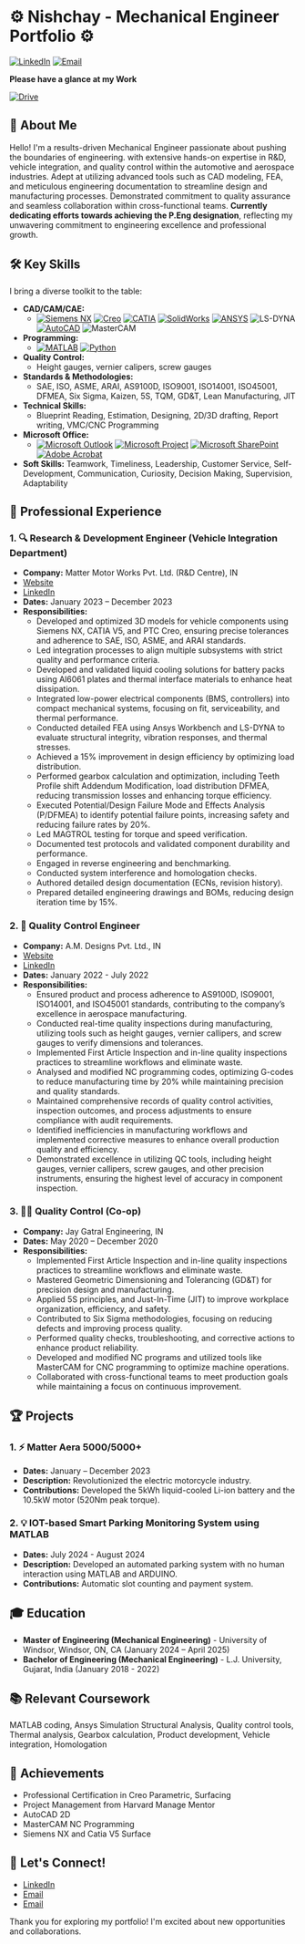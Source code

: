 # ⚙️ Nishchay - Mechanical Engineer Portfolio ⚙️

[![LinkedIn](https://img.shields.io/badge/LinkedIn-%230077B5.svg?style=for-the-badge&logo=linkedin&logoColor=white)](www.linkedin.com/in/nishchay-mistry)
[![Email](https://img.shields.io/badge/Email_me-mistry47@uwindsor.ca-blue?style=for-the-badge&logo=gmail&logoColor=white)](mailto:mistry47@uwindsor.ca)

**Please have a glance at my Work**

[![Drive](https://img.shields.io/badge/Work_sample-%230077B5.svg?style=for-the-badge&logo=googledrive&logoColor=white)](https://drive.google.com/drive/folders/15GP_iFiVk5-R9LAzM03ylkMSkfjTxwzJ)


## 🚀 About Me

Hello! I'm a results-driven Mechanical Engineer passionate about pushing the boundaries of engineering. with extensive hands-on expertise in R&D, vehicle integration, and quality control within the automotive and aerospace industries. Adept at utilizing advanced tools such as CAD modeling, FEA, and meticulous engineering documentation to streamline design and manufacturing processes. Demonstrated commitment to quality assurance and seamless collaboration within cross-functional teams. **Currently dedicating efforts towards achieving the P.Eng designation**, reflecting my unwavering commitment to engineering excellence and professional growth.

## 🛠️ Key Skills

I bring a diverse toolkit to the table:

* **CAD/CAM/CAE:**
     * [![Siemens NX](https://img.shields.io/badge/Siemens_NX-005A9C?style=for-the-badge&logo=siemens&logoColor=white)](https://www.sw.siemens.com/en-US/nx/)
     [![Creo](https://img.shields.io/badge/Creo-222F54?style=for-the-badge&logo=ptc&logoColor=white)](https://www.ptc.com/en/products/cad/creo)
     [![CATIA](https://img.shields.io/badge/CATIA-1CA9E2?style=for-the-badge&logo=catia&logoColor=white)](https://www.3ds.com/products-services/catia/)
     [![SolidWorks](https://img.shields.io/badge/SolidWorks-4CAF50?style=for-the-badge&logo=solidworks&logoColor=white)](https://www.solidworks.com/)
     [![ANSYS](https://img.shields.io/badge/ANSYS-FFB100?style=for-the-badge&logo=ansys&logoColor=black)](https://www.ansys.com/)
     ![LS-DYNA](https://img.shields.io/badge/LS--DYNA-black?style=for-the-badge)
     [![AutoCAD](https://img.shields.io/badge/AutoCAD-1E90FF?style=for-the-badge&logo=autocad&logoColor=white)](https://www.autodesk.com/products/autocad/overview)
     ![MasterCAM](https://img.shields.io/badge/MasterCAM-black?style=for-the-badge)
* **Programming:**
    * [![MATLAB](https://img.shields.io/badge/MATLAB-0076A8?style=for-the-badge&logo=matlab&logoColor=white)](https://www.mathworks.com/)
     [![Python](https://img.shields.io/badge/Python-3776AB?style=for-the-badge&logo=python&logoColor=white)](https://www.python.org/)
* **Quality Control:**
   * Height gauges, vernier calipers, screw gauges
* **Standards & Methodologies:**
   * SAE, ISO, ASME, ARAI, AS9100D, ISO9001, ISO14001, ISO45001, DFMEA, Six Sigma, Kaizen, 5S, TQM, GD&T, Lean Manufacturing, JIT
* **Technical Skills:**
   * Blueprint Reading, Estimation, Designing, 2D/3D drafting, Report writing, VMC/CNC Programming 
* **Microsoft Office:**
    * [![Microsoft Outlook](https://img.shields.io/badge/Microsoft_Outlook-0078D4?style=for-the-badge&logo=microsoft-outlook&logoColor=white)](https://www.microsoft.com/en-us/microsoft-365/outlook/)
     [![Microsoft Project](https://img.shields.io/badge/Microsoft_Project-0078D4?style=for-the-badge&logo=microsoft-project&logoColor=white)](https://www.microsoft.com/en-us/project/)
     [![Microsoft SharePoint](https://img.shields.io/badge/Microsoft_SharePoint-0078D4?style=for-the-badge&logo=microsoft-sharepoint&logoColor=white)](https://www.microsoft.com/en-US/microsoft-365/sharepoint/)
     [![Adobe Acrobat](https://img.shields.io/badge/Adobe_Acrobat-FF3131?style=for-the-badge&logo=adobe-acrobat&logoColor=white)](https://acrobat.adobe.com/us/en/)
* **Soft Skills:** Teamwork, Timeliness, Leadership, Customer Service, Self-Development, Communication, Curiosity, Decision Making, Supervision, Adaptability 

## 💼 Professional Experience

### 1. 🔍 Research & Development Engineer (Vehicle Integration Department)

* **Company:** Matter Motor Works Pvt. Ltd. (R&D Centre), IN
* [Website](https://www.matter.in/)
* [LinkedIn](https://www.linkedin.com/company/matterindia/about/)
* **Dates:** January 2023 – December 2023
* **Responsibilities:**
    * Developed and optimized 3D models for vehicle components using Siemens NX, CATIA V5, and PTC Creo, ensuring precise tolerances and adherence to SAE, ISO, ASME, and ARAI standards.
    * Led integration processes to align multiple subsystems with strict quality and performance criteria.
    * Developed and validated liquid cooling solutions for battery packs using Al6061 plates and thermal interface materials to enhance heat dissipation.
    * Integrated low-power electrical components (BMS, controllers) into compact mechanical systems, focusing on fit, serviceability, and thermal performance.
    * Conducted detailed FEA using Ansys Workbench and LS-DYNA to evaluate structural integrity, vibration responses, and thermal stresses. 
    * Achieved a 15% improvement in design efficiency by optimizing load distribution. 
    * Performed gearbox calculation and optimization, including Teeth Profile shift Addendum Modification, load distribution DFMEA, reducing transmission losses and enhancing torque efficiency. 
    * Executed Potential/Design Failure Mode and Effects Analysis (P/DFMEA) to identify potential failure points, increasing safety and reducing failure rates by 20%. 
    * Led MAGTROL testing for torque and speed verification. 
    * Documented test protocols and validated component durability and performance. 
    * Engaged in reverse engineering and benchmarking. 
    * Conducted system interference and homologation checks. 
    * Authored detailed design documentation (ECNs, revision history). 
    * Prepared detailed engineering drawings and BOMs, reducing design iteration time by 15%. 

### 2. 🚀 Quality Control Engineer

* **Company:** A.M. Designs Pvt. Ltd., IN
* [Website](https://amdindia.in/about-us/)
* [LinkedIn](https://www.linkedin.com/company/a-m-designs-private-limited/about/)
* **Dates:** January 2022 - July 2022
* **Responsibilities:**
   *	Ensured product and process adherence to AS9100D, ISO9001, ISO14001, and ISO45001 standards, contributing to the company’s excellence in aerospace manufacturing.
   *	Conducted real-time quality inspections during manufacturing, utilizing tools such as height gauges, vernier callipers, and screw gauges to verify dimensions and tolerances.
   * Implemented First Article Inspection and in-line quality inspections practices to streamline workflows and eliminate waste.
   * Analysed and modified NC programming codes, optimizing G-codes to reduce manufacturing time by 20% while maintaining precision and quality standards.
   * Maintained comprehensive records of quality control activities, inspection outcomes, and process adjustments to ensure compliance with audit requirements.
   * Identified inefficiencies in manufacturing workflows and implemented corrective measures to enhance overall production quality and efficiency.
   * Demonstrated excellence in utilizing QC tools, including height gauges, vernier callipers, screw gauges, and other precision instruments, ensuring the highest level of accuracy in component inspection.
 
### 3. 🧑‍🔧 Quality Control (Co-op)

* **Company:** Jay Gatral Engineering, IN
* **Dates:** May 2020 – December 2020
* **Responsibilities:**
    *	Implemented First Article Inspection and in-line quality inspections practices to streamline workflows and eliminate waste.
   * Mastered Geometric Dimensioning and Tolerancing (GD&T) for precision design and manufacturing.
   * Applied 5S principles, and Just-In-Time (JIT) to improve workplace organization, efficiency, and safety.
   * Contributed to Six Sigma methodologies, focusing on reducing defects and improving process quality.
   * Performed quality checks, troubleshooting, and corrective actions to enhance product reliability.
   * Developed and modified NC programs and utilized tools like MasterCAM for CNC programming to optimize machine operations.
   * Collaborated with cross-functional teams to meet production goals while maintaining a focus on continuous improvement.
 

## 🏆 Projects

### 1. ⚡ Matter Aera 5000/5000+

* **Dates:** January – December 2023
* **Description:** Revolutionized the electric motorcycle industry. 
* **Contributions:** Developed the 5kWh liquid-cooled Li-ion battery and the 10.5kW motor (520Nm peak torque). 

### 2. 💡 IOT-based Smart Parking Monitoring System using MATLAB

* **Dates:** July 2024 - August 2024
* **Description:** Developed an automated parking system with no human interaction using MATLAB and ARDUINO. 
* **Contributions:** Automatic slot counting and payment system. 

## 🎓 Education

* **Master of Engineering (Mechanical Engineering)** - University of Windsor, Windsor, ON, CA (January 2024 – April 2025)
* **Bachelor of Engineering (Mechanical Engineering)** - L.J. University, Gujarat, India (January 2018 - 2022) 

## 📚 Relevant Coursework

MATLAB coding, Ansys Simulation Structural Analysis, Quality control tools, Thermal analysis, Gearbox calculation, Product development, Vehicle integration, Homologation 

## 🏅 Achievements

* Professional Certification in Creo Parametric, Surfacing 
* Project Management from Harvard Manage Mentor 
* AutoCAD 2D
* MasterCAM NC Programming 
* Siemens NX and Catia V5 Surface

## 🤝 Let's Connect!

* [LinkedIn](www.linkedin.com/in/nishchay-mistry)
* [Email](mailto:nishchaykmistry@gmail.com)
* [Email](mailto:mistry47@uwindsor.ca)

Thank you for exploring my portfolio! I'm excited about new opportunities and collaborations.
